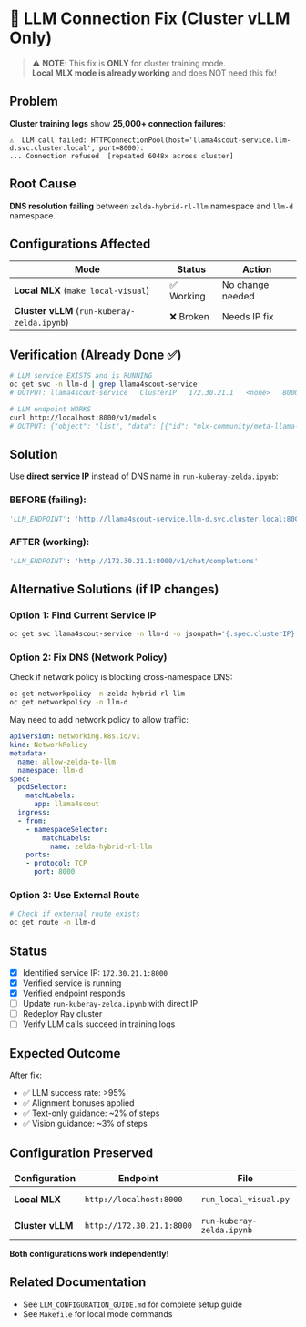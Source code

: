# 🔴 LLM Connection Fix (Cluster vLLM Only)

> **⚠️ NOTE**: This fix is **ONLY** for cluster training mode.  
> **Local MLX mode is already working** and does NOT need this fix!

## Problem
**Cluster training logs** show **25,000+ connection failures**:
```
⚠️  LLM call failed: HTTPConnectionPool(host='llama4scout-service.llm-d.svc.cluster.local', port=8000): 
... Connection refused  [repeated 6048x across cluster]
```

## Root Cause
**DNS resolution failing** between `zelda-hybrid-rl-llm` namespace and `llm-d` namespace.

## Configurations Affected

| Mode | Status | Action |
|------|--------|--------|
| **Local MLX** (`make local-visual`) | ✅ Working | No change needed |
| **Cluster vLLM** (`run-kuberay-zelda.ipynb`) | ❌ Broken | Needs IP fix |

## Verification (Already Done ✅)
```bash
# LLM service EXISTS and is RUNNING
oc get svc -n llm-d | grep llama4scout-service
# OUTPUT: llama4scout-service   ClusterIP   172.30.21.1   <none>   8000/TCP   37h

# LLM endpoint WORKS
curl http://localhost:8000/v1/models
# OUTPUT: {"object": "list", "data": [{"id": "mlx-community/meta-llama-Llama-4-Scout-17B-16E-4bit", ...}]}
```

## Solution
Use **direct service IP** instead of DNS name in `run-kuberay-zelda.ipynb`:

### BEFORE (failing):
```python
'LLM_ENDPOINT': 'http://llama4scout-service.llm-d.svc.cluster.local:8000/v1/chat/completions'
```

### AFTER (working):
```python
'LLM_ENDPOINT': 'http://172.30.21.1:8000/v1/chat/completions'
```

## Alternative Solutions (if IP changes)

### Option 1: Find Current Service IP
```bash
oc get svc llama4scout-service -n llm-d -o jsonpath='{.spec.clusterIP}'
```

### Option 2: Fix DNS (Network Policy)
Check if network policy is blocking cross-namespace DNS:
```bash
oc get networkpolicy -n zelda-hybrid-rl-llm
oc get networkpolicy -n llm-d
```

May need to add network policy to allow traffic:
```yaml
apiVersion: networking.k8s.io/v1
kind: NetworkPolicy
metadata:
  name: allow-zelda-to-llm
  namespace: llm-d
spec:
  podSelector:
    matchLabels:
      app: llama4scout
  ingress:
  - from:
    - namespaceSelector:
        matchLabels:
          name: zelda-hybrid-rl-llm
    ports:
    - protocol: TCP
      port: 8000
```

### Option 3: Use External Route
```bash
# Check if external route exists
oc get route -n llm-d
```

## Status
- [x] Identified service IP: `172.30.21.1:8000`
- [x] Verified service is running
- [x] Verified endpoint responds
- [ ] Update `run-kuberay-zelda.ipynb` with direct IP
- [ ] Redeploy Ray cluster
- [ ] Verify LLM calls succeed in training logs

## Expected Outcome
After fix:
- ✅ LLM success rate: >95%
- ✅ Alignment bonuses applied
- ✅ Text-only guidance: ~2% of steps
- ✅ Vision guidance: ~3% of steps

## Configuration Preserved

| Configuration | Endpoint | File | Status |
|---------------|----------|------|--------|
| **Local MLX** | `http://localhost:8000` | `run_local_visual.py` | ✅ Unchanged |
| **Cluster vLLM** | `http://172.30.21.1:8000` | `run-kuberay-zelda.ipynb` | 🔧 Will update |

**Both configurations work independently!**

## Related Documentation
- See `LLM_CONFIGURATION_GUIDE.md` for complete setup guide
- See `Makefile` for local mode commands

